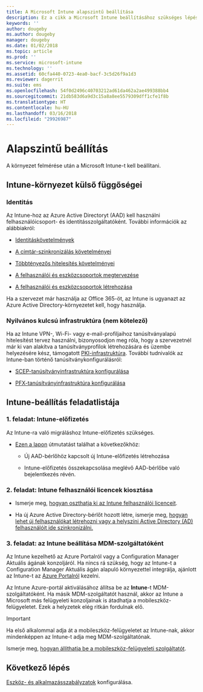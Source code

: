 ```yaml
---
title: A Microsoft Intune alapszintű beállítása
description: Ez a cikk a Microsoft Intune beállításához szükséges lépéseket ismerteti.
keywords: ''
author: dougeby
ms.author: dougeby
manager: dougeby
ms.date: 01/02/2018
ms.topic: article
ms.prod: ''
ms.service: microsoft-intune
ms.technology: ''
ms.assetid: 60cfa440-0723-4ea0-bacf-3c5d26f9a1d3
ms.reviewer: dagerrit
ms.suite: ems
ms.openlocfilehash: 54f0d2496c40703212ad61da462a2ae499388bb4
ms.sourcegitcommit: 21db583d6a9d3c15a8a8ee5579309dff1cfe1f8b
ms.translationtype: HT
ms.contentlocale: hu-HU
ms.lasthandoff: 03/16/2018
ms.locfileid: "29926987"
---
```

# <a name="basic-setup"></a>Alapszintű beállítás

A környezet felmérése után a Microsoft Intune-t kell beállítani.

## <a name="external-dependencies-for-an-intune-deployment"></a>Intune-környezet külső függőségei

### <a name="identity"></a>Identitás

Az Intune-hoz az Azure Active Directoryt (AAD) kell használni felhasználóicsoport- és identitásszolgáltatóként. További információk az alábbiakról:

-  [Identitáskövetelmények](https://docs.microsoft.com/active-directory/active-directory-hybrid-identity-design-considerations-overview#design-considerations-overview)

-   [A címtár-szinkronizálás követelményei](https://docs.microsoft.com/active-directory/active-directory-hybrid-identity-design-considerations-directory-sync-requirements)

-   [Többtényezős hitelesítés követelményei](https://docs.microsoft.com/active-directory/active-directory-hybrid-identity-design-considerations-multifactor-auth-requirements)

-   [A felhasználói és eszközcsoportok megtervezése](users-add.md)

-   [A felhasználói és eszközcsoportok létrehozása](groups-get-started.md)

Ha a szervezet már használja az Office 365-öt, az Intune is ugyanazt az Azure Active Directory-környezetet kell, hogy használja.

### <a name="pki-optional"></a>Nyilvános kulcsú infrastruktúra (nem kötelező)

Ha az Intune VPN-, Wi-Fi- vagy e-mail-profiljaihoz tanúsítványalapú hitelesítést tervez használni, bizonyosodjon meg róla, hogy a szervezetnél már ki van alakítva a tanúsítványprofilok létrehozására és üzembe helyezésére kész, támogatott [PKI-infrastruktúra](certificates-configure.md). További tudnivalók az Intune-ban történő tanúsítványkonfigurálásról:

-   [SCEP-tanúsítványinfrastruktúra konfigurálása](/intune/certificates-scep-configure)

-   [PFX-tanúsítványinfrastruktúra konfigurálása](/intune/certficates-pfx-configure)


## <a name="task-list-for-an-intune-setup"></a>Intune-beállítás feladatlistája

### <a name="task-1-intune-subscription"></a>1. feladat: Intune-előfizetés

Az Intune-ra való migráláshoz Intune-előfizetés szükséges.

-   [Ezen a lapon](https://portal.office.com/Signup/Signup.aspx?OfferId=40BE278A-DFD1-470a-9EF7-9F2596EA7FF9&dl=INTUNE_A&ali=1#0) útmutatást találhat a következőkhöz:

    -   Új AAD-bérlőhöz kapcsolt új Intune-előfizetés létrehozása

    -   Intune-előfizetés összekapcsolása meglévő AAD-bérlőbe való bejelentkezés révén.

### <a name="task-2-assign-intune-user-licenses"></a>2. feladat: Intune felhasználói licencek kiosztása

-   Ismerje meg, [hogyan oszthatja ki az Intune felhasználói licenceit](licenses-assign.md).

-   Ha új Azure Active Directory-bérlőt hozott létre, ismerje meg, [hogyan lehet új felhasználókat létrehozni vagy a helyszíni Active Directory (AD) felhasználóit ide szinkronizálni.](https://docs.microsoft.com/azure/active-directory/connect/active-directory-aadconnect)

### <a name="task-3-set-your-mdm-authority-to-intune"></a>3. feladat: az Intune beállítása MDM-szolgáltatóként

Az Intune kezelhető az Azure Portalról vagy a Configuration Manager Aktuális ágának konzoljáról. Ha nincs rá szükség, hogy az Intune-t a Configuration Manager Aktuális ágán alapuló környezettel integrálja, ajánlott az Intune-t az [Azure Portalról](https://portal.azure.com) kezelni.

Az Intune Azure-portál aktiválásához állítsa be az **Intune**-t MDM-szolgáltatóként. Ha másik MDM-szolgáltatót használ, akkor az Intune a Microsoft más felügyeleti konzoljainak is átadhatja a mobileszköz-felügyeletet. Ezek a helyzetek elég ritkán fordulnak elő.

> [!IMPORTANT]
> Ha első alkalommal adja át a mobileszköz-felügyeletet az Intune-nak, akkor mindenképpen az Intune-t adja meg MDM-szolgáltatónak.

Ismerje meg, [hogyan állíthatja be a mobileszköz-felügyeleti szolgáltatót](mdm-authority-set.md).

## <a name="next-step"></a>Következő lépés

[Eszköz- és alkalmazásszabályzatok](migration-guide-configure-policies.md) konfigurálása.
